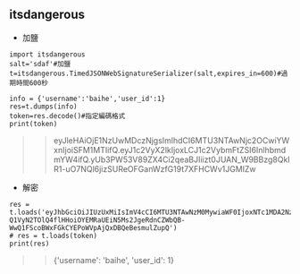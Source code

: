 ## itsdangerous
- 加鹽 
```
import itsdangerous
salt='sdaf'#加鹽
t=itsdangerous.TimedJSONWebSignatureSerializer(salt,expires_in=600)#過期時間600秒

info = {'username':'baihe','user_id':1}
res=t.dumps(info)
token=res.decode()#指定編碼格式
print(token)
```
>> eyJleHAiOjE1NzUwMDczNjgsImlhdCI6MTU3NTAwNjc2OCwiYWxnIjoiSFM1MTIifQ.eyJ1c2VyX2lkIjoxLCJ1c2VybmFtZSI6InlhbmdmYW4ifQ.yUb3PW53V89ZX4Ci2qeaBJIiizt0JUAN_W9BBzg8QkIR1-uO7NQl6jizSUReOFGanWzfG19t7XFHCWv1JGMIZw

- 解密  
```
res = t.loads('eyJhbGciOiJIUzUxMiIsImV4cCI6MTU3NTAwNzM0MywiaWF0IjoxNTc1MDA2NzQzfQ.eyJ1c2VyX2lkIjoxLCJ1c2VybmFtZSI6InlhbmdmYW4ifQ.k-Q1VyN2TOlQ4flHHoiOYEMRaUEiN5Ms2JgeRdnCZWbQB-WwQ1FScoBWxFGkCYEPoWVpAjQxDBQeBesmulZupQ')
# res = t.loads(token)
print(res)
```
>> {'username': 'baihe', 'user_id': 1}
